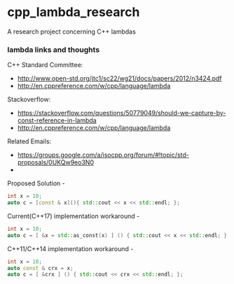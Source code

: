# cpp_lambda_research
A research project concerning C++ lambdas

### lambda links and thoughts

C++ Standard Committee:
 - http://www.open-std.org/jtc1/sc22/wg21/docs/papers/2012/n3424.pdf
 - http://en.cppreference.com/w/cpp/language/lambda
 

Stackoverflow:
 - https://stackoverflow.com/questions/50779049/should-we-capture-by-const-reference-in-lambda
 - http://en.cppreference.com/w/cpp/language/lambda
 
 Related Emails:
  - https://groups.google.com/a/isocpp.org/forum/#!topic/std-proposals/0UKQw9eo3N0
  - 
 
Proposed Solution -
```cpp
int x = 10;
auto c = [const & x](){ std::cout << x << std::endl; }; 
```

Current(C++17) implementation workaround -
```cpp
int x = 10;
auto c = [ &x = std::as_const(x) ] () { std::cout << x << std::endl; };
```

C++11/C++14 implementation workaround -
```cpp 
int x = 10;
auto const & crx = x;
auto c = [ &crx ] () { std::cout << crx << std::endl; };
```
